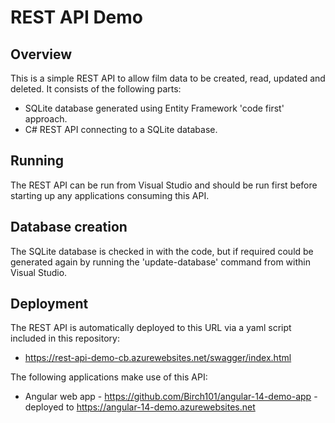 # REST API Demo

## Overview

This is a simple REST API to allow film data to be created, read, updated and deleted. It consists of the following parts:

- SQLite database generated using Entity Framework 'code first' approach. 
- C# REST API connecting to a SQLite database.

## Running

The REST API can be run from Visual Studio and should be run first before starting up any applications consuming this API.

## Database creation

The SQLite database is checked in with the code, but if required could be generated again by running the 'update-database' command from within Visual Studio.

## Deployment
The REST API is automatically deployed to this URL via a yaml script included in this repository:
- https://rest-api-demo-cb.azurewebsites.net/swagger/index.html

The following applications make use of this API:
- Angular web app - https://github.com/Birch101/angular-14-demo-app - deployed to https://angular-14-demo.azurewebsites.net
